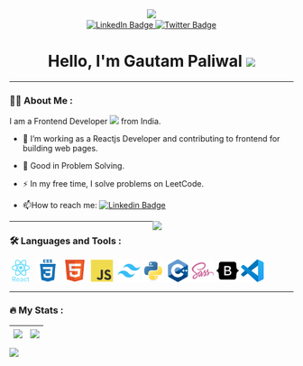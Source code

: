 <div id="header" align="center">
  <img src="https://cdn.dribbble.com/users/1162077/screenshots/3848914/programmer.gif" width="300"/>
  <div id="badges">
  <a href="https://www.linkedin.com/in/gautampaliwal/">
    <img src="https://img.shields.io/badge/LinkedIn-blue?style=for-the-badge&logo=linkedin&logoColor=white" alt="LinkedIn Badge"/>
  </a>
  <a href="https://twitter.com/Gautam_Paliwal_">
    <img src="https://img.shields.io/badge/Twitter-blue?style=for-the-badge&logo=twitter&logoColor=white" alt="Twitter Badge"/>
  </a>
</div>
<!--   <img src="https://komarev.com/ghpvc/?username=huzaifmalik786&style=flat-square&color=blue" alt=""/> -->
  <h1>
  Hello, I'm Gautam Paliwal
  <img src="https://media.giphy.com/media/hvRJCLFzcasrR4ia7z/giphy.gif" width="30px"/>
</h1>
</div>

---

### :man_technologist: About Me :

I am a Frontend Developer <img src="https://media.giphy.com/media/WUlplcMpOCEmTGBtBW/giphy.gif" width="30"> from India.
- :telescope: I’m working as a Reactjs Developer and contributing to frontend for building web pages.

- :seedling: Good in Problem Solving.

- :zap: In my free time, I solve problems on LeetCode.


- :mailbox:How to reach me: [![Linkedin Badge](https://img.shields.io/badge/-Gautam-blue?style=flat&logo=Linkedin&logoColor=white)](https://www.linkedin.com/in/gautampaliwal/)
<img align="right" src="https://cdn.myportfolio.com/2fcfcb103788251450a8304378dffded/a62c047f-8369-493c-ab14-71ef51bebc55_rw_1200.gif?h=e8c7ce55b326319eaca316cc1e74518f" width="250"/>

---

### :hammer_and_wrench: Languages and Tools :
<div>
  <img src="https://github.com/devicons/devicon/blob/master/icons/react/react-original-wordmark.svg" title="React" alt="React" width="40" height="40"/>&nbsp;
  <img src="https://github.com/devicons/devicon/blob/master/icons/css3/css3-plain-wordmark.svg"  title="CSS3" alt="CSS" width="40" height="40"/>&nbsp;
  <img src="https://github.com/devicons/devicon/blob/master/icons/html5/html5-original.svg" title="HTML5" alt="HTML" width="40" height="40"/>&nbsp;
  <img src="https://github.com/devicons/devicon/blob/master/icons/javascript/javascript-original.svg" title="JavaScript" alt="JavaScript" width="40" height="40"/>&nbsp;
  <img src="https://github.com/devicons/devicon/blob/master/icons/tailwindcss/tailwindcss-plain.svg" title="Tailwind" **alt="Tailwind" width="40" height="40"/>
  <img src="https://github.com/devicons/devicon/blob/master/icons/python/python-original.svg" title="python" **alt="python" width="40" height="40"/>
  <img src="https://github.com/devicons/devicon/blob/master/icons/cplusplus/cplusplus-original.svg" title="C++" **alt="C++" width="40" height="40"/>  
  <img src="https://github.com/devicons/devicon/blob/master/icons/sass/sass-original.svg" title="sass" **alt="sass" width="40" height="40"/>    
  <img src="https://github.com/devicons/devicon/blob/master/icons/bootstrap/bootstrap-plain.svg" title="Bootstrap" **alt="bootstrap" width="40" height="40"/>  
  <img src="https://github.com/devicons/devicon/blob/master/icons/vscode/vscode-original.svg" title="vscode" **alt="vscode" width="40" height="40"/>    
  
</div>

---

### :fire: My Stats :

| <img align="center" src="https://github-readme-stats.vercel.app/api?username=gau7049&show_icons=true&theme=vision-friendly-dark&include_all_commits=true&count_private=true&hide=issues"/> | <img align="center" height="170" src="https://github-readme-stats.vercel.app/api/top-langs/?username=gau7049&layout=compact&langs_count=16&theme=vision-friendly-dark"/> |
| ------------- | ------------- |


  <picture>
      <source
        srcset="https://streak-stats.demolab.com/?user=gau7049&theme=highcontrast"
        media="(prefers-color-scheme: dark)"
      />
      <source
        srcset="https://streak-stats.demolab.com/?user=gau7049"
        media="(prefers-color-scheme: light)"
      />
      <img src="https://streak-stats.demolab.com/?user=gau7049" />
  </picture>

